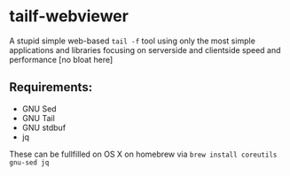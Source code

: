 # tailf-webviewer
A stupid simple web-based `tail -f` tool using only the most simple applications and libraries focusing on serverside and clientside speed and performance [no bloat here]


## Requirements:

* GNU Sed
* GNU Tail
* GNU stdbuf
* jq

These can be fullfilled on OS X on homebrew via `brew install coreutils gnu-sed jq`
